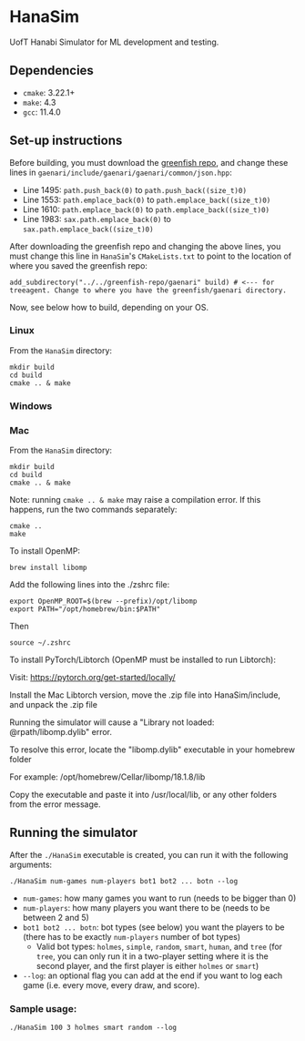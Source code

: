 # HanaSim
UofT Hanabi Simulator for ML development and testing.

## Dependencies

* `cmake`: 3.22.1+
* `make`: 4.3
* `gcc`: 11.4.0 

## Set-up instructions

Before building, you must download the [greenfish repo](https://github.com/greenfish77/gaenari), and change these lines in `gaenari/include/gaenari/gaenari/common/json.hpp`:

* Line 1495: `path.push_back(0)` to `path.push_back((size_t)0)`
* Line 1553: `path.emplace_back(0)` to `path.emplace_back((size_t)0)`
* Line 1610: `path.emplace_back(0)` to `path.emplace_back((size_t)0)`
* Line 1983: `sax.path.emplace_back(0)` to `sax.path.emplace_back((size_t)0)`

After downloading the greenfish repo and changing the above lines, you must change this line in `HanaSim`'s `CMakeLists.txt` to point to the location of where you saved the greenfish repo:

```
add_subdirectory("../../greenfish-repo/gaenari" build) # <--- for treeagent. Change to where you have the greenfish/gaenari directory.
```

Now, see below how to build, depending on your OS.

### Linux

From the `HanaSim` directory:
 
```
mkdir build
cd build
cmake .. & make
```

### Windows

### Mac

From the `HanaSim` directory:

```
mkdir build
cd build
cmake .. & make
```
Note: running `cmake .. & make` may raise a compilation error. If this happens, run the two commands separately:
```
cmake ..
make
```

To install OpenMP:

```
brew install libomp
```
Add the following lines into the ./zshrc file:
```
export OpenMP_ROOT=$(brew --prefix)/opt/libomp
export PATH="/opt/homebrew/bin:$PATH"
```
Then
```
source ~/.zshrc
```



To install PyTorch/Libtorch (OpenMP must be installed to run Libtorch):

Visit: https://pytorch.org/get-started/locally/

Install the Mac Libtorch version, move the .zip file into HanaSim/include, and unpack the .zip file

Running the simulator will cause a "Library not loaded: @rpath/libomp.dylib" error. 

To resolve this error, locate the "libomp.dylib" executable in your homebrew folder 

For example: /opt/homebrew/Cellar/libomp/18.1.8/lib

Copy the executable and paste it into /usr/local/lib, or any other folders from the error message. 


## Running the simulator

After the `./HanaSim` executable is created, you can run it with the following arguments:

```
./HanaSim num-games num-players bot1 bot2 ... botn --log
```

* `num-games`: how many games you want to run (needs to be bigger than 0)
* `num-players`: how many players you want there to be (needs to be between 2 and 5)
* `bot1 bot2 ... botn`: bot types (see below) you want the players to be (there has to be exactly `num-players` number of bot types)
  * Valid bot types: `holmes`, `simple`, `random`, `smart`, `human`, and `tree` (for `tree`, you can only run it in a two-player setting where it is the second player, and the first player is either `holmes` or `smart`)
* `--log`: an optional flag you can add at the end if you want to log each game (i.e. every move, every draw, and score).



### Sample usage:

```
./HanaSim 100 3 holmes smart random --log
```
